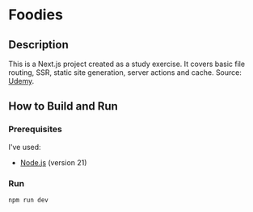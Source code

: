 # Foodies

## Description

This is a Next.js project created as a study exercise. It covers basic file routing, SSR, static site generation, server actions and cache. Source: [Udemy](https://www.udemy.com/course/nextjs-react-the-complete-guide).

## How to Build and Run

### Prerequisites

I've used:

- [Node.js](https://nodejs.org/) (version 21)

### Run

```bash
npm run dev
```
